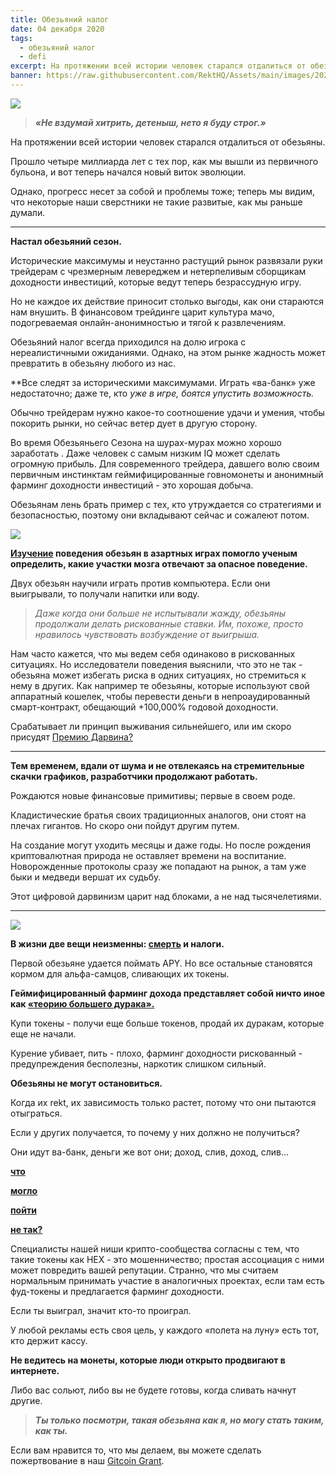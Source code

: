 ```yaml
---
title: Обезьяний налог
date: 04 декабря 2020
tags:
  - обезьяний налог
  - defi
excerpt: На протяжении всей истории человек старался отдалиться от обезьяны. Прошло четыре миллиарда лет с тех пор, как мы вышли из первичного бульона, и вот теперь начался новый виток эволюции.
banner: https://raw.githubusercontent.com/RektHQ/Assets/main/images/2020/12/bwparliament.jpg
---
```


![](https://raw.githubusercontent.com/RektHQ/Assets/main/images/2020/12/bwparliament.jpg)

> **_«Не вздумай хитрить, детеныш, нето я буду строг.»_**

На протяжении всей истории человек старался отдалиться от обезьяны.

Прошло четыре миллиарда лет с тех пор, как мы вышли из первичного бульона, и вот теперь начался новый виток эволюции.

Однако, прогресс несет за собой и проблемы тоже; теперь мы видим, что некоторые наши сверстники не такие развитые, как мы раньше думали.

---

**Настал обезьяний сезон.**

Исторические максимумы и неустанно растущий рынок развязали руки трейдерам с чрезмерным левереджем и нетерпеливым сборщикам доходности инвестиций, которые ведут теперь безрассудную игру. 

Но не каждое их действие приносит столько выгоды, как они стараются нам внушить. В финансовом трейдинге царит культура мачо, подогреваемая онлайн-анонимностью и тягой к развлечениям.

Обезьяний налог всегда приходился на долю игрока с нереалистичными ожиданиями.  Однако, на этом рынке жадность может превратить в обезьяну любого из нас.

**Все следят за историческими максимумами. Играть «ва-банк»  уже недостаточно; даже те, кто _уже в игре, боятся упустить возможность._

Обычно трейдерам нужно какое-то соотношение удачи и умения, чтобы покорить рынки, но сейчас ветер дует в другую сторону. 

Во время Обезьяньего Сезона на шурах-мурах можно хорошо заработать . Даже человек с самым низким IQ может сделать огромную прибыль. Для современного трейдера, давшего волю своим первичным инстинктам геймифицированные говномонеты и анонимный фарминг доходности инвестиций - это хорошая добыча.

Обезьянам лень брать пример с тех, кто утруждается со стратегиями и безопасностью, поэтому они вкладывают сейчас и сожалеют потом. 

![](https://lh4.googleusercontent.com/oXG8yK46vupWq3fECYUiRTK7kIU-lXzE8mDlykc9gU1pHC9Uw3kCzXIaURVwjmiKOsufrzRvn9aYTFn-ycNKaIpbi9uDKPGjyYYkuI3HvF8teTrC-e-3YyKNOP3__YxA87MiiG30)

**[Изучение](https://www.sciencedaily.com/releases/2018/09/180920161036.htm) поведения обезьян в азартных играх помогло ученым определить, какие участки мозга отвечают за опасное поведение.**

Двух обезьян научили играть против компьютера. Если они выигрывали, то получали напитки или воду.

> _Даже когда они больше не испытывали жажду, обезьяны продолжали делать рискованные ставки. Им, похоже, просто нравилось чувствовать возбуждение от выигрыша._

Нам часто кажется, что мы ведем себя одинаково в рискованных ситуациях. Но исследователи поведения выяснили, что это не так - обезьяна может избегать риска в одних ситуациях, но стремиться к нему в других. Как например те обезьяны, которые используют свой аппаратный кошелек, чтобы перевести деньги в непроаудированный смарт-контракт, обещающий +100,000% годовой доходности.

Срабатывает ли принцип выживания сильнейшего, или им скоро присудят [Премию Дарвина?](https://darwinawards.com/)

---

**Тем временем, вдали от шума и не отвлекаясь на стремительные скачки графиков, разработчики продолжают работать.**

Рождаются новые финансовые примитивы; первые в своем роде.

Кладистические братья своих традиционных аналогов, они стоят на плечах гигантов.  Но скоро они пойдут другим путем.

На создание могут уходить месяцы и даже годы. Но после рождения криптовалютная природа не оставляет времени на воспитание.  Новорожденные протоколы сразу же попадают на рынок, а там уже быки и медведи вершат их судьбу.

Этот цифровой дарвинизм царит над блоками, а не над тысячелетиями.

---

![](https://lh5.googleusercontent.com/OF64_mUYLjjiTqso5ykrEg8vql6FfBvjsAC0HEGBtOXR-nRIvivn_VDeEREinscPMZcBpv6pSgQ9G_YG9LbyHy74eCkrhcpPyPm7_sOqIFQ8vlDxaGp_3Srk6BWzNOc1DEPPTvbl)

**В жизни две вещи неизменны: [смерть](/deathbed-confessions-c3pr/) и налоги.**

Первой обезьяне удается поймать APY. Но все остальные становятся кормом для альфа-самцов, сливающих их токены.

**Геймифицированный фарминг дохода представляет собой ничто иное как [«теорию большего дурака».](https://ru.wikipedia.org/wiki/%D0%A2%D0%B5%D0%BE%D1%80%D0%B8%D1%8F_%D0%B1%D0%BE%D0%BB%D1%8C%D1%88%D0%B5%D0%B3%D0%BE_%D0%B4%D1%83%D1%80%D0%B0%D0%BA%D0%B0)** 

Купи токены - получи еще больше токенов, продай их дуракам, которые еще не начали.

Курение убивает, пить - плохо, фарминг доходности рискованный - предупреждения бесполезны, наркотик слишком сильный.

**Обезьяны не могут остановиться.**

Когда их rekt, их зависимость только растет, потому что они пытаются отыграться.

Если у других получается, то почему у них должно не получиться?

Они идут ва-банк, деньги же вот они; доход, слив, доход, слив...

**[что](/deathbed-confessions-c3pr/)**

**[могло ](/value-defi-rekt/)**

**[пойти](/pickle-finance-rekt/)**

**[не так?](/harvest-finance-rekt/)**

Специалисты нашей ниши крипто-сообщества согласны с тем, что такие токены как HEX - это мошенничество; простая ассоциация с ними может повредить вашей репутации. Странно, что мы считаем нормальным принимать участие в аналогичных проектах, если там есть фуд-токены и предлагается фарминг доходности.

Если ты выиграл, значит кто-то проиграл.

У любой рекламы есть своя цель, у каждого «полета на луну» есть тот, кто держит кассу. 

**Не ведитесь на монеты, которые люди открыто продвигают в интернете.**

Либо вас сольют, либо вы не будете готовы, когда сливать начнут другие.

> **_Ты только посмотри, такая обезьяна как я, но могу стать таким, как ты._**

Если вам нравится то, что мы делаем, вы можете сделать пожертвование в наш [Gitcoin Grant](https://gitcoin.co/grants/1632/rekt-the-dark-web-of-defi-journalis).
